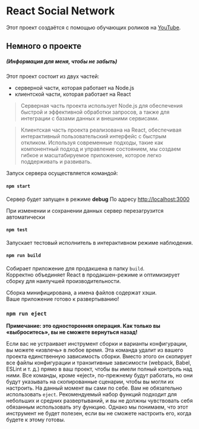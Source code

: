 # React Social Network

Этот проект создаётся с помощью обучающих роликов на [YouTube](https://www.youtube.com/playlist?list=PLcvhF2Wqh7DNVy1OCUpG3i5lyxyBWhGZ8).

## Немного о проекте
##### (Информация для меня, чтобы не забыть)

Этот проект состоит из двух частей:
 - серверной части, которая работает на Node.js
 - клиентской части, которая работает на React

 > Серверная часть проекта использует Node.js для обеспечения быстрой и эффективной обработки запросов, а также для интеграции с базами данных и внешними сервисами.

> Клиентская часть проекта реализована на React, обеспечивая интерактивный пользовательский интерфейс с быстрым откликом. Используя современные подходы, такие как компонентный подход и управление состоянием, мы создаем гибкое и масштабируемое приложение, которое легко поддерживать и развивать.

Запуск сервера осуществляется командой:
#### `npm start`

Сервер будет запущен в режиме **debug**
По адресу [http://localhost:3000](http://localhost:3000) 

При изменении и сохранении данных сервер перезагрузится автоматически

#### `npm test`

Запускает тестовый исполнитель в интерактивном режиме наблюдения.

#### `npm run build`

Собирает приложение для продакшена в папку `build`.\
Корректно объединяет React в продакшен-режиме и оптимизирует сборку для наилучшей производительности.

Сборка минифицирована, а имена файлов содержат хэши.\
Ваше приложение готово к развертыванию!

### `npm run eject`

**Примечание: это односторонняя операция. Как только вы «выброситесь», вы не сможете вернуться назад!**

Если вас не устраивает инструмент сборки и варианты конфигурации, вы можете «извлечь» в любое время. Эта команда удалит из вашего проекта единственную зависимость сборки.
Вместо этого он скопирует все файлы конфигурации и транзитивные зависимости (webpack, Babel, ESLint и т. д.) прямо в ваш проект, чтобы вы имели полный контроль над ними. Все команды, кроме «eject», по-прежнему будут работать, но они будут указывать на скопированные сценарии, чтобы вы могли их настроить. На данный момент вы сами по себе.
Вам не обязательно использовать `eject`. Рекомендуемый набор функций подходит для небольших и средних развертываний, и вы не должны чувствовать себя обязанным использовать эту функцию. Однако мы понимаем, что этот инструмент не будет полезен, если вы не сможете настроить его, когда будете к этому готовы.
